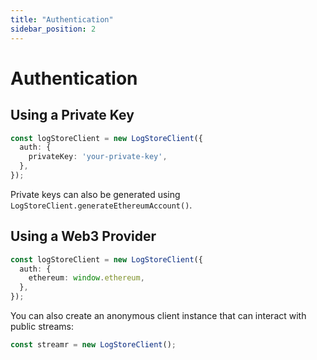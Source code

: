 ```yaml
---
title: "Authentication"
sidebar_position: 2
---
```


# Authentication

## Using a Private Key

```ts
const logStoreClient = new LogStoreClient({
  auth: {
    privateKey: 'your-private-key',
  },
});
```

Private keys can also be generated using `LogStoreClient.generateEthereumAccount()`.

## Using a Web3 Provider

```ts
const logStoreClient = new LogStoreClient({
  auth: {
    ethereum: window.ethereum,
  },
});
```

You can also create an anonymous client instance that can interact with public streams:

```ts
const streamr = new LogStoreClient();
```